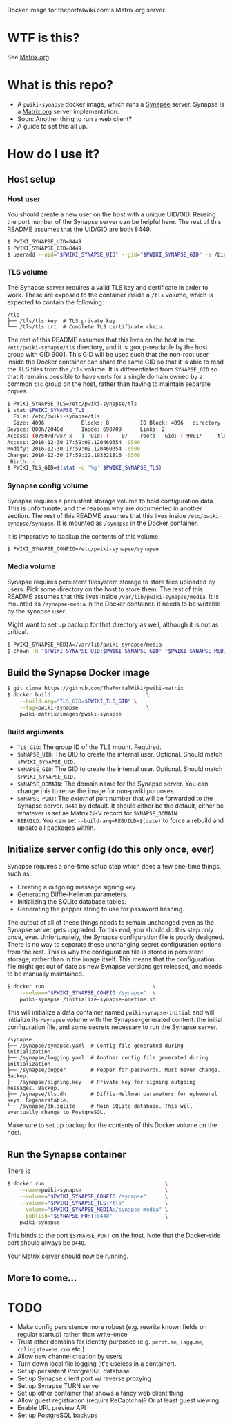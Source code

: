 Docker image for theportalwiki.com's Matrix.org server.

# WTF is this?

See [Matrix.org].

# What is this repo?

* A `pwiki-synapse` docker image, which runs a [Synapse] server. Synapse is a [Matrix.org] server implementation.
* Soon: Another thing to run a web client?
* A guide to set this all up.

# How do I use it?

## Host setup

### Host user

You should create a new user on the host with a unique UID/GID. Reusing the port number of the Synapse server can be helpful here. The rest of this README assumes that the UID/GID are both 8449.

```bash
$ PWIKI_SYNAPSE_UID=8449
$ PWIKI_SYNAPSE_GID=8449
$ useradd --uid="$PWIKI_SYNAPSE_UID" --gid="$PWIKI_SYNAPSE_GID" -s /bin/false -d / -M pwiki-synapse
```

### TLS volume

The Synapse server requires a valid TLS key and certificate in order to work. These are exposed to the container inside a `/tls` volume, which is expected to contain the following:

```
/tls
├── /tls/tls.key  # TLS private key.
└── /tls/tls.crt  # Complete TLS certificate chain.
```

The rest of this README assumes that this lives on the host in the `/etc/pwiki-synapse/tls` directory, and it is group-readable by the host group with GID 9001.
This GID will be used such that the non-root user inside the Docker container can share the same GID so that it is able to read the TLS files from the `/tls` volume. It is differentiated from `SYNAPSE_GID` so that it remains possible to have certs for a single domain owned by a common `tls` group on the host, rather than having to maintain separate copies.

```bash
$ PWIKI_SYNAPSE_TLS=/etc/pwiki-synapse/tls
$ stat $PWIKI_SYNAPSE_TLS
  File: /etc/pwiki-synapse/tls
  Size: 4096            Blocks: 8          IO Block: 4096   directory
Device: 800h/2048d      Inode: 690709      Links: 2
Access: (0750/drwxr-x---)  Uid: (    0/    root)   Gid: ( 9001/     tls)
Access: 2016-12-30 17:59:09.120460354 -0500
Modify: 2016-12-30 17:59:09.120460354 -0500
Change: 2016-12-30 17:59:22.193321816 -0500
 Birth: -
$ PWIKI_TLS_GID=$(stat -c '%g' $PWIKI_SYNAPSE_TLS)
```

### Synapse config volume

Synapse requires a persistent storage volume to hold configuration data. This is unfortunate, and the reasosn why are documented in another section. The rest of this README assumes that this lives inside `/etc/pwiki-synapse/synapse`. It is mounted as `/synapse` in the Docker container.

It is imperative to backup the contents of this volume.

```bash
$ PWIKI_SYNAPSE_CONFIG=/etc/pwiki-synapse/synapse
```

### Media volume

Synapse requires persistent filesystem storage to store files uploaded by users. Pick some directory on the host to store them. The rest of this README assumes that this lives inside `/var/lib/pwiki-synapse/media`. It is mounted as `/synapse-media` in the Docker container. It needs to be writable by the synapse user.

Might want to set up backup for that directory as well, although it is not as critical.

```bash
$ PWIKI_SYNAPSE_MEDIA=/var/lib/pwiki-synapse/media
$ chown -R "$PWIKI_SYNAPSE_UID:$PWIKI_SYNAPSE_GID" "$PWIKI_SYNAPSE_MEDIA"
```

## Build the Synapse Docker image

```bash
$ git clone https://github.com/ThePortalWiki/pwiki-matrix
$ docker build                               \
    --build-arg="TLS_GID=$PWIKI_TLS_GID" \
    --tag=pwiki-synapse                      \
    pwiki-matrix/images/pwiki-synapse
```

### Build arguments

* `TLS_GID`: The group ID of the TLS mount. Required.
* `SYNAPSE_UID`: The UID to create the internal user. Optional. Should match `$PWIKI_SYNAPSE_UID`.
* `SYNAPSE_GID`: The GID to create the internal user. Optional. Should match `$PWIKI_SYNAPSE_GID`.
* `SYNAPSE_DOMAIN`: The domain name for the Synapse server. You can change this to reuse the image for non-pwiki purposes.
* `SYNAPSE_PORT`: The *external* port number that will be forwarded to the Synapse server. `8448` by default. It should either be the default, either be whatever is set as Matrix SRV record for `SYNAPSE_DOMAIN`.
* `REBUILD`: You can set `--build-arg=REBUILD=$(date)` to force a rebuild and update all packages within.

## Initialize server config (do this only once, ever)

Synapse requires a one-time setup step which does a few one-time things, such as:

* Creating a outgoing message signing key.
* Generating Diffie-Hellman parameters.
* Initializing the SQLite database tables.
* Generating the pepper string to use for password hashing.

The output of all of these things needs to remain unchanged even as the Synapse server gets upgraded. To this end, you should do this step only once, ever. Unfortunately, the Synapse configuration file is poorly designed. There is no way to separate these unchanging secret configuration options from the rest. This is why the configuration file is stored in persistent storage, rather than in the image itself. This means that the configuration file might get out of date as new Synapse versions get released, and needs to be manually maintained.

```bash
$ docker run                                   \
    --volume="$PWIKI_SYNAPSE_CONFIG:/synapse"  \
    pwiki-synapse /initialize-synapse-onetime.sh
```

This will initialize a data container named `pwiki-synapse-initial` and will initialize its `/synapse` volume with the Synapse-generated content: the initial configuration file, and some secrets necessary to run the Synapse server.

```
/synapse
├── /synapse/synapse.yaml  # Config file generated during initialization.
├── /synapse/logging.yaml  # Another config file generated during initialization.
├── /synapse/pepper        # Pepper for passwords. Must never change. Backup.
├── /synapse/signing.key   # Private key for signing outgoing messages. Backup.
├── /synapse/tls.dh        # Diffie-Hellman parameters for ephemeral keys. Regeneratable.
└── /synapse/db.sqlite     # Main SQLite database. This will eventually change to PostgreSQL.
```

Make sure to set up backup for the contents of this Docker volume on the host.

## Run the Synapse container

There is

```bash
$ docker run                                       \
    --name=pwiki-synapse                           \
    --volume="$PWIKI_SYNAPSE_CONFIG:/synapse"      \
    --volume="$PWIKI_SYNAPSE_TLS:/tls"             \
    --volume="$PWIKI_SYNAPSE_MEDIA:/synapse-media" \
    --publish="$SYNAPSE_PORT:8448"                 \
    pwiki-synapse
```

This binds to the port `$SYNAPSE_PORT` on the host. Note that the Docker-side port should always be `8448`.

Your Matrix server should now be running.

## More to come...

# TODO

* Make config persistence more robust (e.g. rewrite known fields on regular startup) rather than write-once
* Trust other domains for identity purposes (e.g. `perot.me`, `lagg.me`, `colinjstevens.com` etc.)
* Allow new channel creation by users
* Turn down local file logging (it's useless in a container).
* Set up persistent PostgreSQL database
* Set up Synapse client port w/ reverse proxying
* Set up Synapse TURN server
* Set up other container that shows a fancy web client thing
* Allow guest registration (requirs ReCaptcha)? Or at least guest viewing
* Enable URL preview API
* Set up PostgreSQL backups

[Matrix.org]: https://matrix.org/
[Synapse]: https://github.com/matrix-org/synapse
